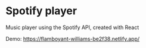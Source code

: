 # Spotify player

Music player using the Spotify API, created with React

Demo: https://flamboyant-williams-be2f38.netlify.app/
